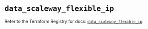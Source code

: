 # `data_scaleway_flexible_ip`

Refer to the Terraform Registry for docs: [`data_scaleway_flexible_ip`](https://registry.terraform.io/providers/scaleway/scaleway/2.59.0/docs/data-sources/flexible_ip).
